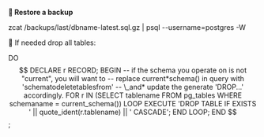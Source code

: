 **🔹 Restore a backup**

zcat /backups/last/dbname-latest.sql.gz | psql --username=postgres -W


📍 If needed drop all tables:

DO $$ DECLARE
r RECORD;
BEGIN
-- if the schema you operate on is not "current", you will want to
-- replace current*schema() in query with 'schematodeletetablesfrom'
-- \_and* update the generate 'DROP...' accordingly.
FOR r IN (SELECT tablename FROM pg_tables WHERE schemaname = current_schema()) LOOP
EXECUTE 'DROP TABLE IF EXISTS ' || quote_ident(r.tablename) || ' CASCADE';
END LOOP;
END $$;
